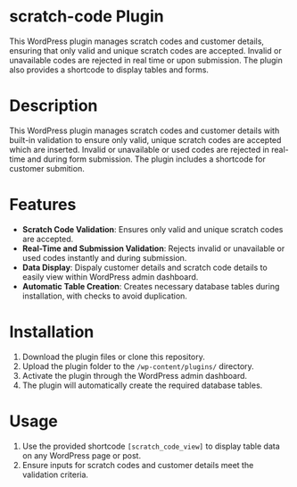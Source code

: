 # scratch-code Plugin
This WordPress plugin manages scratch codes and customer details, ensuring that only valid and unique scratch codes are accepted. Invalid or unavailable codes are rejected in real time or upon submission. The plugin also provides a shortcode to display tables and forms.

# Description  
This WordPress plugin manages scratch codes and customer details with built-in validation to ensure only valid, unique scratch codes are accepted which are inserted. Invalid or unavailable or used codes are rejected in real-time and during form submission. The plugin includes a shortcode for customer submition.

# Features  
- **Scratch Code Validation**: Ensures only valid and unique scratch codes are accepted.  
- **Real-Time and Submission Validation**: Rejects invalid or unavailable or used codes instantly and during submission.  
- **Data Display**: Dispaly customer details and scratch code details to easily view within WordPress admin dashboard.  
- **Automatic Table Creation**: Creates necessary database tables during installation, with checks to avoid duplication.  

# Installation  
1. Download the plugin files or clone this repository.  
2. Upload the plugin folder to the `/wp-content/plugins/` directory.  
3. Activate the plugin through the WordPress admin dashboard.  
4. The plugin will automatically create the required database tables.

# Usage  
1. Use the provided shortcode `[scratch_code_view]` to display table data on any WordPress page or post.  
2. Ensure inputs for scratch codes and customer details meet the validation criteria.
